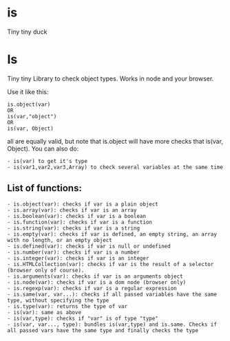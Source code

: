 is
==

Tiny tiny duck

# Is

Tiny tiny Library to check object types.
Works in node and your browser.

Use it like this:

    is.object(var)
	OR
	is(var,"object")
	OR
	is(var, Object)

all are equally valid, but note that is.object will have more checks that is(var, Object).
You can also do:
	
	- is(var) to get it's type
	- is(var1,var2,var3,Array) to check several variables at the same time

## List of functions:

	- is.object(var): checks if var is a plain object
	- is.array(var): checks if var is an array
	- is.boolean(var): checks if var is a boolean
	- is.function(var): checks if var is a function
	- is.string(var): checks if var is a string
	- is.empty(var): checks if var is defined, an empty string, an array with no length, or an empty object
	- is.defined(var): checks if var is null or undefined
	- is.number(var): checks if var is a number
	- is.integer(var): checks if var is an integer
	- is.HTMLCollection(var): checks if var is the result of a selector (browser only of course).					   
	- is.arguments(var): checks if var is an arguments object
	- is.node(var): checks if var is a dom node (browser only)
	- is.regexp(var): checks if var is a regular expression
	- is.same(var, var...): checks if all passed variables have the same type, without specifying the type
	- is.type(var): returns the type of var
	- is(var): same as above
	- is(var,type): checks if "var" is of type "type"
	- is(var, var..., type): bundles is(var,type) and is.same. Checks if all passed vars have the same type and finally checks the type
